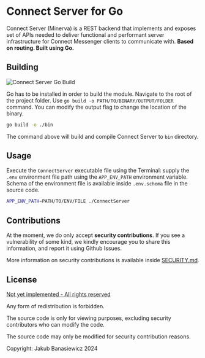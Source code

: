 # Connect Server for Go

Connect Server (Minerva) is a REST backend that implements and exposes set of APIs needed to deliver functional and performant server infrastructure for Connect Messenger clients to communicate with. **Based on routing. Built using Go.**

## Building
![Connect Server Go Build](https://github.com/Jacobinoo/ConnectServerGo/actions/workflows/go.yml/badge.svg)

Go has to be installed in order to build the module. Navigate to the root of the project folder. Use `go build -o PATH/TO/BINARY/OUTPUT/FOLDER` command. You can modify the output flag to change the location of the binary.

```bash
go build -o ./bin
```
The command above will build and compile Connect Server to `bin` directory.

## Usage

Execute the `ConnectServer` executable file using the Terminal: supply the `.env` environment file path using the `APP_ENV_PATH` environment variable. Schema of the environment file is available inside `.env.schema` file in the source code.

```bash
APP_ENV_PATH=PATH/TO/ENV/FILE ./ConnectServer
```

## Contributions

At the moment, we do only accept **security contributions**. If you see a vulnerability of some kind, we kindly encourage you to share this information, and report it using Github Issues.

More information on security contributions is available inside [SECURITY.md]().

## License

[Not yet implemented - All rights reserved]()

Any form of redistribution is forbidden.

The source code is only for viewing purposes, excluding security contributors who can modify the code.

The source code may only be modified for security contribution reasons.

Copyright: Jakub Banasiewicz 2024

